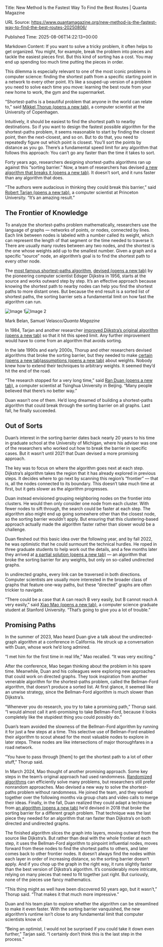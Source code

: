 Title: New Method Is the Fastest Way To Find the Best Routes | Quanta Magazine

URL Source: https://www.quantamagazine.org/new-method-is-the-fastest-way-to-find-the-best-routes-20250806/

Published Time: 2025-08-06T14:22:13+00:00

Markdown Content:
If you want to solve a tricky problem, it often helps to get organized. You might, for example, break the problem into pieces and tackle the easiest pieces first. But this kind of sorting has a cost. You may end up spending too much time putting the pieces in order.

This dilemma is especially relevant to one of the most iconic problems in computer science: finding the shortest path from a specific starting point in a network to every other point. It’s like a souped-up version of a problem you need to solve each time you move: learning the best route from your new home to work, the gym and the supermarket.

“Shortest-paths is a beautiful problem that anyone in the world can relate to,” said [Mikkel Thorup (opens a new tab)](https://hjemmesider.diku.dk/~mthorup/), a computer scientist at the University of Copenhagen.

Intuitively, it should be easiest to find the shortest path to nearby destinations. So if you want to design the fastest possible algorithm for the shortest-paths problem, it seems reasonable to start by finding the closest point, then the next-closest, and so on. But to do that, you need to repeatedly figure out which point is closest. You’ll sort the points by distance as you go. There’s a fundamental speed limit for any algorithm that follows this approach: You can’t go any faster than the time it takes to sort.

Forty years ago, researchers designing shortest-paths algorithms ran up against this “sorting barrier.” Now, a team of researchers has devised [a new algorithm that breaks it (opens a new tab)](https://arxiv.org/abs/2504.17033). It doesn’t sort, and it runs faster than any algorithm that does.

“The authors were audacious in thinking they could break this barrier,” said [Robert Tarjan (opens a new tab)](https://www.cs.princeton.edu/people/profile/ret), a computer scientist at Princeton University. “It’s an amazing result.”

**The Frontier of Knowledge**
-----------------------------

To analyze the shortest-paths problem mathematically, researchers use the language of graphs — networks of points, or nodes, connected by lines. Each link between nodes is labeled with a number called its weight, which can represent the length of that segment or the time needed to traverse it. There are usually many routes between any two nodes, and the shortest is the one whose weights add up to the smallest number. Given a graph and a specific “source” node, an algorithm’s goal is to find the shortest path to every other node.

The [most famous shortest-paths algorithm](https://www.quantamagazine.org/computer-scientists-establish-the-best-way-to-traverse-a-graph-20241025/), [devised (opens a new tab)](https://doi.org/10.1007/BF01386390) by the pioneering computer scientist Edsger Dijkstra in 1956, starts at the source and works outward step by step. It’s an effective approach because knowing the shortest path to nearby nodes can help you find the shortest paths to more distant ones. But because the end result is a sorted list of shortest paths, the sorting barrier sets a fundamental limit on how fast the algorithm can run.

![Image 1](https://www.quantamagazine.org/wp-content/uploads/2025/08/Djikstra_Optimality_Explainer_Desktop.svg)![Image 2](https://www.quantamagazine.org/wp-content/uploads/2025/08/Djikstra_Optimality_Explainer_Mobile.svg)

Mark Belan, Samuel Velasco/_Quanta Magazine_

In 1984, Tarjan and another researcher [improved Dijkstra’s original algorithm (opens a new tab)](https://dl.acm.org/doi/10.1145/28869.28874) so that it hit this speed limit. Any further improvement would have to come from an algorithm that avoids sorting.

In the late 1990s and early 2000s, Thorup and other researchers devised algorithms that broke the sorting barrier, but they needed to make [certain (opens a new tab)](https://dl.acm.org/doi/10.1145/316542.316548)[assumptions (opens a new tab)](https://epubs.siam.org/doi/10.1137/S0097539702419650) about weights. Nobody knew how to extend their techniques to arbitrary weights. It seemed they’d hit the end of the road.

“The research stopped for a very long time,” said [Ran Duan (opens a new tab)](https://iiis.tsinghua.edu.cn/en/People/Faculty/DuanRan.htm), a computer scientist at Tsinghua University in Beijing. “Many people believed that there’s no better way.”

Duan wasn’t one of them. He’d long dreamed of building a shortest-paths algorithm that could break through the sorting barrier on all graphs. Last fall, he finally succeeded.

**Out of Sorts**
----------------

Duan’s interest in the sorting barrier dates back nearly 20 years to his time in graduate school at the University of Michigan, where his adviser was one of the researchers who worked out how to break the barrier in specific cases. But it wasn’t until 2021 that Duan devised a more promising approach.

The key was to focus on where the algorithm goes next at each step. Dijkstra’s algorithm takes the region that it has already explored in previous steps. It decides where to go next by scanning this region’s “frontier” — that is, all the nodes connected to its boundary. This doesn’t take much time at first, but it gets slower as the algorithm progresses.

Duan instead envisioned grouping neighboring nodes on the frontier into clusters. He would then only consider one node from each cluster. With fewer nodes to sift through, the search could be faster at each step. The algorithm also might end up going somewhere other than the closest node, so the sorting barrier wouldn’t apply. But ensuring that this clustering-based approach actually made the algorithm faster rather than slower would be a challenge.

Duan fleshed out this basic idea over the following year, and by fall 2022, he was optimistic that he could surmount the technical hurdles. He roped in three graduate students to help work out the details, and a few months later they arrived at [a partial solution (opens a new tab)](https://arxiv.org/abs/2307.04139) — an algorithm that broke the sorting barrier for any weights, but only on so-called undirected graphs.

In undirected graphs, every link can be traversed in both directions. Computer scientists are usually more interested in the broader class of graphs that feature one-way paths, but these “directed” graphs are often trickier to navigate.

“There could be a case that A can reach B very easily, but B cannot reach A very easily,” said [Xiao Mao (opens a new tab)](https://matthew99a.github.io/), a computer science graduate student at Stanford University. “That’s going to give you a lot of trouble.”

**Promising Paths**
-------------------

In the summer of 2023, Mao heard Duan give a talk about the undirected-graph algorithm at a conference in California. He struck up a conversation with Duan, whose work he’d long admired.

“I met him for the first time in real life,” Mao recalled. “It was very exciting.”

After the conference, Mao began thinking about the problem in his spare time. Meanwhile, Duan and his colleagues were exploring new approaches that could work on directed graphs. They took inspiration from another venerable algorithm for the shortest-paths problem, called the Bellman-Ford algorithm, that doesn’t produce a sorted list. At first glance, it seemed like an unwise strategy, since the Bellman-Ford algorithm is much slower than Dijkstra’s.

“Whenever you do research, you try to take a promising path,” Thorup said. “I would almost call it anti-promising to take Bellman-Ford, because it looks completely like the stupidest thing you could possibly do.”

Duan’s team avoided the slowness of the Bellman-Ford algorithm by running it for just a few steps at a time. This selective use of Bellman-Ford enabled their algorithm to scout ahead for the most valuable nodes to explore in later steps. These nodes are like intersections of major thoroughfares in a road network.

“You have to pass through [them] to get the shortest path to a lot of other stuff,” Thorup said.

In March 2024, Mao thought of another promising approach. Some key steps in the team’s original approach had used randomness. [Randomized algorithms](https://www.quantamagazine.org/how-randomness-improves-algorithms-20230403/) can efficiently solve many problems, but researchers still prefer nonrandom approaches. Mao devised a new way to solve the shortest-paths problem without randomness. He joined the team, and they worked together over the following months via group chats and video calls to merge their ideas. Finally, in the fall, Duan realized they could adapt a technique from [an algorithm (opens a new tab)](http://arxiv.org/abs/1808.10658) he’d devised in 2018 that broke the sorting barrier for a different graph problem. That technique was the last piece they needed for an algorithm that ran faster than Dijkstra’s on both directed and undirected graphs.

The finished algorithm slices the graph into layers, moving outward from the source like Dijkstra’s. But rather than deal with the whole frontier at each step, it uses the Bellman-Ford algorithm to pinpoint influential nodes, moves forward from these nodes to find the shortest paths to others, and later comes back to other frontier nodes. It doesn’t always find the nodes within each layer in order of increasing distance, so the sorting barrier doesn’t apply. And if you chop up the graph in the right way, it runs slightly faster than the best version of Dijkstra’s algorithm. It’s considerably more intricate, relying on many pieces that need to fit together just right. But curiously, none of the pieces use fancy mathematics.

“This thing might as well have been discovered 50 years ago, but it wasn’t,” Thorup said. “That makes it that much more impressive.”

Duan and his team plan to explore whether the algorithm can be streamlined to make it even faster. With the sorting barrier vanquished, the new algorithm’s runtime isn’t close to any fundamental limit that computer scientists know of.

“Being an optimist, I would not be surprised if you could take it down even further,” Tarjan said. “I certainly don’t think this is the last step in the process.”